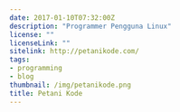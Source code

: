 ```yaml
---
date: 2017-01-10T07:32:00Z
description: "Programmer Pengguna Linux"
license: ""
licenseLink: ""
sitelink: http://petanikode.com/
tags:
- programming
- blog
thumbnail: /img/petanikode.png
title: Petani Kode
---
```

